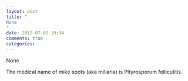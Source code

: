 ```yaml
---
layout: post
title: "
None
"
date: 2012-07-02 19:34
comments: true
categories: 
---
```


None


The medical name of mike spots (aka miliaria) is Pityrosporum folliculitis.

